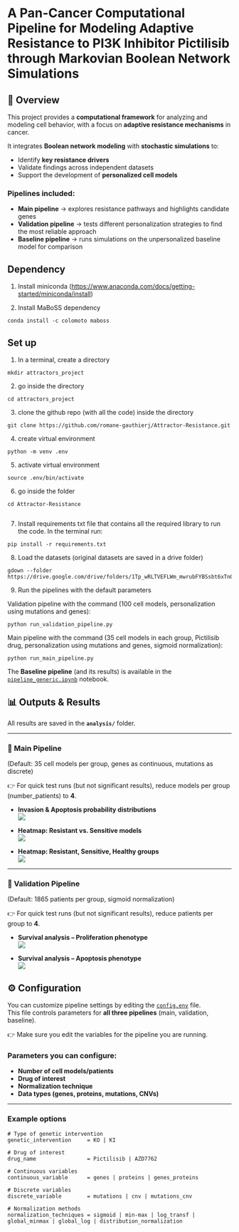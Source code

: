 # A Pan-Cancer Computational Pipeline for Modeling Adaptive Resistance to PI3K Inhibitor Pictilisib through Markovian Boolean Network Simulations



## 📌 Overview

This project provides a **computational framework** for analyzing and modeling cell behavior, with a focus on **adaptive resistance mechanisms** in cancer.  

It integrates **Boolean network modeling** with **stochastic simulations** to:

- Identify **key resistance drivers**  
- Validate findings across independent datasets  
- Support the development of **personalized cell models**

### Pipelines included:
- **Main pipeline** → explores resistance pathways and highlights candidate genes  
- **Validation pipeline** → tests different personalization strategies to find the most reliable approach  
- **Baseline pipeline** → runs simulations on the unpersonalized baseline model for comparison  




## Dependency
1. Install miniconda (https://www.anaconda.com/docs/getting-started/miniconda/install)

2. Install MaBoSS dependency
```
conda install -c colomoto maboss
``` 


## Set up

1. In a terminal, create a directory

```
mkdir attractors_project
``` 

2. go inside the directory
```
cd attractors_project
``` 

3. clone the github repo (with all the code) inside the directory 

```
git clone https://github.com/romane-gauthierj/Attractor-Resistance.git
``` 

4. create virtual environment 

```
python -m venv .env
``` 

5. activate virtual environment 
```
source .env/bin/activate
``` 

6. go inside the folder 
```
cd Attractor-Resistance
 
``` 


7. Install requirements txt file that contains all the required library to run the code. In the terminal run:

```
pip install -r requirements.txt
```


8. Load the datasets (original datasets are saved in a drive folder)

```
gdown --folder https://drive.google.com/drive/folders/1Tp_wRLTVEFLWm_mwrubFYBSsbt6xTnQG

```

9. Run the pipelines with the default parameters 

Validation pipeline with the command (100 cell models, personalization using mutations and genes):

```
python run_validation_pipeline.py
```

Main pipeline with the command (35 cell models in each group, Pictilisib drug, personalization using mutations and genes, sigmoid normalization):

```
python run_main_pipeline.py
```



The **Baseline pipeline** (and its results) is available in the [`pipeline_generic.ipynb`](./pipeline_generic.ipynb) notebook.  


## 📊 Outputs & Results

All results are saved in the **`analysis/`** folder.  

---

### 🔬 Main Pipeline  
(Default: 35 cell models per group, genes as continuous, mutations as discrete)  

👉 For quick test runs (but not significant results), reduce models per group (number_patients) to **4**.  

- **Invasion & Apoptosis probability distributions**  
  ![](outputs_figures/boxplot.png)

- **Heatmap: Resistant vs. Sensitive models**  
  ![](outputs_figures/heatmap_resistant_vs_sensitive.png)

- **Heatmap: Resistant, Sensitive, Healthy groups**  
  ![](outputs_figures/heatmap_three_groups.png)

---

### 🧪 Validation Pipeline  
(Default: 1865 patients per group, sigmoid normalization)  

👉 For quick test runs (but not significant results), reduce patients per group to **4**.  

- **Survival analysis – Proliferation phenotype**  
  ![](outputs_figures/proliferation_survival.png)

- **Survival analysis – Apoptosis phenotype**  
  ![](outputs_figures/apoptosis_survival.png)


## ⚙️ Configuration

You can customize pipeline settings by editing the [`config.env`](./config.env) file.  
This file controls parameters for **all three pipelines** (main, validation, baseline).  

👉 Make sure you edit the variables for the pipeline you are running.  

### Parameters you can configure:
- **Number of cell models/patients**
- **Drug of interest**
- **Normalization technique**
- **Data types (genes, proteins, mutations, CNVs)**

---

### Example options

```env
# Type of genetic intervention
genetic_intervention     = KO | KI

# Drug of interest
drug_name                = Pictilisib | AZD7762

# Continuous variables
continuous_variable      = genes | proteins | genes_proteins

# Discrete variables
discrete_variable        = mutations | cnv | mutations_cnv

# Normalization methods
normalization_techniques = sigmoid | min-max | log_transf | global_minmax | global_log | distribution_normalization

